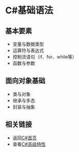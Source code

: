 # C#基础语法

## 基本要素

- 变量与数据类型
- 运算符与表达式
- 控制流语句（if、for、while等）
- 函数与参数

## 面向对象基础

- 类与对象
- 继承与多态
- 封装与抽象

## 相关链接

- 返回[C#首页](index.md)
- 查看[C#高级特性](advanced.md)
